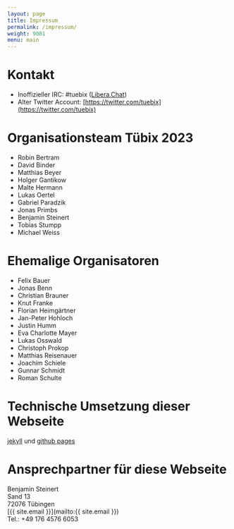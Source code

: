 ```yaml
---
layout: page
title: Impressum
permalink: /impressum/
weight: 9001
menu: main
---
```


# Kontakt

- Inoffizieller IRC: #tuebix ([Libera.Chat](https://libera.chat/))
- Alter Twitter Account: [https://twitter.com/tuebix](https://twitter.com/tuebix)

# Organisationsteam Tübix 2023

<!-- Ordered alphabetically by the surname: -->

* Robin Bertram
* David Binder
* Matthias Beyer
* Holger Gantikow
* Malte Hermann
* Lukas Oertel
* Gabriel Paradzik
* Jonas Primbs
* Benjamin Steinert
* Tobias Stumpp
* Michael Weiss

# Ehemalige Organisatoren

<!-- Ordered alphabetically by the surname: -->

* Felix Bauer
* Jonas Benn
* Christian Brauner
* Knut Franke
* Florian Heimgärtner
* Jan-Peter Hohloch
* Justin Humm
* Eva Charlotte Mayer
* Lukas Osswald
* Christoph Prokop
* Matthias Reisenauer
* Joachim Schiele
* Gunnar Schmidt
* Roman Schulte

# Technische Umsetzung dieser Webseite
<a href="https://jekyllrb.com/" target="_blank">jekyll</a> und <a href="https://pages.github.com" target="_blank">github pages</a>

# Ansprechpartner für diese Webseite<br />
Benjamin Steinert<br />
Sand 13<br />
72076 Tübingen<br />
[{{ site.email }}](mailto:{{ site.email }})<br />
Tel.: +49 176 4576 6053<br />
